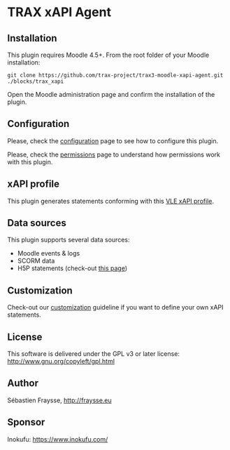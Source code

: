 # TRAX xAPI Agent

## Installation

This plugin requires Moodle 4.5+. From the root folder of your Moodle installation:

```shell
git clone https://github.com/trax-project/trax3-moodle-xapi-agent.git ./blocks/trax_xapi
```

Open the Moodle administration page and confirm the installation of the plugin.

## Configuration

Please, check the [configuration](./docs/configuration.md) page to see how to configure this plugin.

Please, check the [permissions](./docs/permissions.md) page to understand how permissions work with this plugin.

## xAPI profile

This plugin generates statements conforming with this [VLE xAPI profile](./docs/xapi-profile.md).

## Data sources

This plugin supports several data sources:

- Moodle events & logs
- SCORM data
- H5P statements (check-out [this page](./docs/h5p.md))

## Customization

Check-out our [customization](./docs/customization.md) guideline if you want to define your own xAPI statements. 

## License

This software is delivered under the GPL v3 or later license: http://www.gnu.org/copyleft/gpl.html 

## Author

Sébastien Fraysse, http://fraysse.eu

## Sponsor

Inokufu: https://www.inokufu.com/


